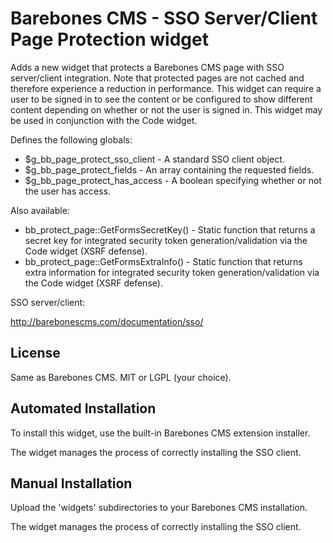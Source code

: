 Barebones CMS - SSO Server/Client Page Protection widget
========================================================

Adds a new widget that protects a Barebones CMS page with SSO server/client integration.  Note that protected pages are not cached and therefore experience a reduction in performance.  This widget can require a user to be signed in to see the content or be configured to show different content depending on whether or not the user is signed in.  This widget may be used in conjunction with the Code widget.

Defines the following globals:

  * $g_bb_page_protect_sso_client - A standard SSO client object.
  * $g_bb_page_protect_fields - An array containing the requested fields.
  * $g_bb_page_protect_has_access - A boolean specifying whether or not the user has access.

Also available:

  * bb_protect_page::GetFormsSecretKey() - Static function that returns a secret key for integrated security token generation/validation via the Code widget (XSRF defense).
  * bb_protect_page::GetFormsExtraInfo() - Static function that returns extra information for integrated security token generation/validation via the Code widget (XSRF defense).

SSO server/client:

http://barebonescms.com/documentation/sso/

License
-------

Same as Barebones CMS.  MIT or LGPL (your choice).

Automated Installation
----------------------

To install this widget, use the built-in Barebones CMS extension installer.

The widget manages the process of correctly installing the SSO client.

Manual Installation
-------------------

Upload the 'widgets' subdirectories to your Barebones CMS installation.

The widget manages the process of correctly installing the SSO client.
